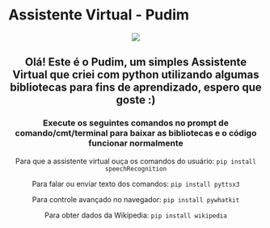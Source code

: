 # Assistente Virtual - Pudim
<div align='center'>
<img src='https://github.com/Rodrigo-L-Oliveira/AssistenteVirtual/assets/99633470/fcd24cf6-0c1d-438a-b4ec-22b655d16bd5'/>

## Olá! Este é o Pudim, um simples Assistente Virtual que criei com python utilizando algumas bibliotecas para fins de aprendizado, espero que goste :)
  
### Execute os seguintes comandos no prompt de comando/cmt/terminal para baixar as bibliotecas e o código funcionar normalmente

Para que a assistente virtual ouça os comandos do usuário:
`pip install speechRecognition`

Para falar ou enviar texto dos comandos:
`pip install pyttsx3`

Para controle avançado no navegador:
`pip install pywhatkit`

Para obter dados da Wikipedia:
`pip install wikipedia`

</div>
